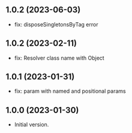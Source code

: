 ## 1.0.2 (2023-06-03)

- fix: disposeSingletonsByTag error

## 1.0.2 (2023-02-11)

- fix: Resolver class name with Object
## 1.0.1 (2023-01-31)

- fix: param with named and positional params
## 1.0.0 (2023-01-30)

- Initial version.
